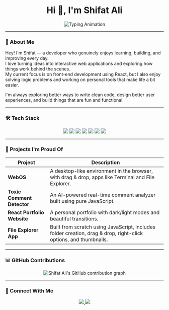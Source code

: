 <h1 align="center">Hi 👋, I'm Shifat Ali</h1>

<p align="center">
  <img src="https://readme-typing-svg.demolab.com?font=Fira+Code&weight=500&size=22&duration=3000&pause=1000&color=00ADB5&center=true&vCenter=true&width=440&lines=Full+Stack+Developer;Passionate+about+UI%2FUX+%26+Frontend;Love+building+useful+projects" alt="Typing Animation" />
</p>

---

### 🧠 About Me

Hey! I'm Shifat — a developer who genuinely enjoys learning, building, and improving every day.  
I love turning ideas into interactive web applications and exploring how things work behind the scenes.  
My current focus is on front-end development using React, but I also enjoy solving logic problems and working on personal tools that make life a bit easier.

I'm always exploring better ways to write clean code, design better user experiences, and build things that are fun and functional.

---

### 🛠️ Tech Stack

<p align="center">
  <img src="https://img.shields.io/badge/JavaScript-F7DF1E?style=for-the-badge&logo=javascript&logoColor=black" />
  <img src="https://img.shields.io/badge/React-20232A?style=for-the-badge&logo=react&logoColor=61DAFB" />
  <img src="https://img.shields.io/badge/TailwindCSS-38B2AC?style=for-the-badge&logo=tailwind-css&logoColor=white" />
  <img src="https://img.shields.io/badge/HTML5-E34F26?style=for-the-badge&logo=html5&logoColor=white" />
  <img src="https://img.shields.io/badge/CSS3-1572B6?style=for-the-badge&logo=css3&logoColor=white" />
  <img src="https://img.shields.io/badge/LocalStorage-FFA500?style=for-the-badge&logo=databricks&logoColor=white" />
  <img src="https://img.shields.io/badge/Git-F05032?style=for-the-badge&logo=git&logoColor=white" />
</p>

---

### 🚀 Projects I'm Proud Of

| Project | Description |
|--------|-------------|
| **WebOS** | A desktop-like environment in the browser, with drag & drop, apps like Terminal and File Explorer. |
| **Toxic Comment Detector** | An AI-powered real-time comment analyzer built using pure JavaScript. |
| **React Portfolio Website** | A personal portfolio with dark/light modes and beautiful transitions. |
| **File Explorer App** | Built from scratch using JavaScript, includes folder creation, drag & drop, right-click options, and thumbnails. |

---

### 📊 GitHub Contributions

<p align="center">
  <img src="https://ghchart.rshah.org/ShifatAli" alt="Shifat Ali's GitHub contribution graph" />
</p>

---

### 🔗 Connect With Me

<p align="center">
  <a href="https://www.linkedin.com/in/shifatalix" target="_blank">
    <img src="https://img.shields.io/badge/LinkedIn-0A66C2?style=for-the-badge&logo=linkedin&logoColor=white" />
  </a>
  <a href="https://myportfolio-shifat.vercel.app/" target="_blank">
    <img src="https://img.shields.io/badge/Portfolio-000000?style=for-the-badge&logo=firefox&logoColor=white" />
  </a>
</p>
